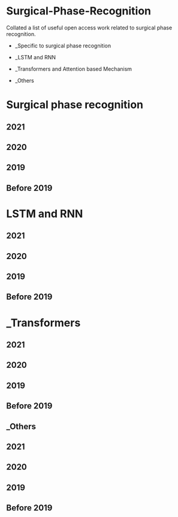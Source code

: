 # Surgical-Phase-Recognition
Collated a list of useful open access work related to surgical phase recognition.



- _Specific to surgical phase recognition

- _LSTM and RNN

- _Transformers and Attention based Mechanism

- _Others




# Surgical phase recognition

## 2021

## 2020

## 2019

## Before 2019

# LSTM and RNN


## 2021

## 2020

## 2019

## Before 2019


# _Transformers

## 2021

## 2020

## 2019

## Before 2019

## _Others

## 2021

## 2020

## 2019

## Before 2019



